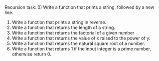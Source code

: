 Recursion task:
0) Write a function that prints a string, followed by a new line.
1) Write a function that prints a string in reverse.
2) Write a function that returns the length of a string.
3) Write a function that returns the factorial of a given number
4) Write a function that returns the value of x raised to the power of y.
5) Write a function that returns the natural square root of a number.
6) Write a function that returns 1 if the input integer is a prime number, otherwise return 0.